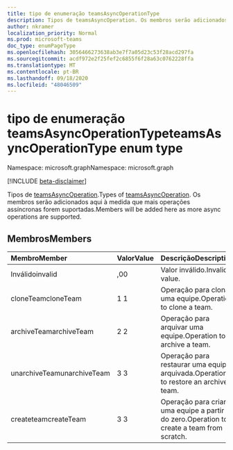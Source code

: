 ```yaml
---
title: tipo de enumeração teamsAsyncOperationType
description: Tipos de teamsAsyncOperation. Os membros serão adicionados aqui à medida que mais operações assíncronas forem suportadas.
author: nkramer
localization_priority: Normal
ms.prod: microsoft-teams
doc_type: enumPageType
ms.openlocfilehash: 3056466273638ab3e7f7a05d23c53f28acd297fa
ms.sourcegitcommit: acdf972e2f25fef2c6855f6f28a63c0762228ffa
ms.translationtype: MT
ms.contentlocale: pt-BR
ms.lasthandoff: 09/18/2020
ms.locfileid: "48046509"
---
```

# <a name="teamsasyncoperationtype-enum-type"></a><span data-ttu-id="e1a85-104">tipo de enumeração teamsAsyncOperationType</span><span class="sxs-lookup"><span data-stu-id="e1a85-104">teamsAsyncOperationType enum type</span></span>

<span data-ttu-id="e1a85-105">Namespace: microsoft.graph</span><span class="sxs-lookup"><span data-stu-id="e1a85-105">Namespace: microsoft.graph</span></span>

[!INCLUDE [beta-disclaimer](../../includes/beta-disclaimer.md)]

<span data-ttu-id="e1a85-106">Tipos de [teamsAsyncOperation](teamsasyncoperation.md).</span><span class="sxs-lookup"><span data-stu-id="e1a85-106">Types of [teamsAsyncOperation](teamsasyncoperation.md).</span></span> <span data-ttu-id="e1a85-107">Os membros serão adicionados aqui à medida que mais operações assíncronas forem suportadas.</span><span class="sxs-lookup"><span data-stu-id="e1a85-107">Members will be added here as more async operations are supported.</span></span>

## <a name="members"></a><span data-ttu-id="e1a85-108">Membros</span><span class="sxs-lookup"><span data-stu-id="e1a85-108">Members</span></span>

| <span data-ttu-id="e1a85-109">Membro</span><span class="sxs-lookup"><span data-stu-id="e1a85-109">Member</span></span> | <span data-ttu-id="e1a85-110">Valor</span><span class="sxs-lookup"><span data-stu-id="e1a85-110">Value</span></span>| <span data-ttu-id="e1a85-111">Descrição</span><span class="sxs-lookup"><span data-stu-id="e1a85-111">Description</span></span> |
|:---------------|:--------|:----------|
|<span data-ttu-id="e1a85-112">Inválido</span><span class="sxs-lookup"><span data-stu-id="e1a85-112">invalid</span></span>|<span data-ttu-id="e1a85-113">,0</span><span class="sxs-lookup"><span data-stu-id="e1a85-113">0</span></span>|<span data-ttu-id="e1a85-114">Valor inválido.</span><span class="sxs-lookup"><span data-stu-id="e1a85-114">Invalid value.</span></span>|
|<span data-ttu-id="e1a85-115">cloneTeam</span><span class="sxs-lookup"><span data-stu-id="e1a85-115">cloneTeam</span></span>|<span data-ttu-id="e1a85-116">1 </span><span class="sxs-lookup"><span data-stu-id="e1a85-116">1</span></span>|<span data-ttu-id="e1a85-117">Operação para clonar uma equipe.</span><span class="sxs-lookup"><span data-stu-id="e1a85-117">Operation to clone a team.</span></span>|
|<span data-ttu-id="e1a85-118">archiveTeam</span><span class="sxs-lookup"><span data-stu-id="e1a85-118">archiveTeam</span></span>|<span data-ttu-id="e1a85-119">2 </span><span class="sxs-lookup"><span data-stu-id="e1a85-119">2</span></span>|<span data-ttu-id="e1a85-120">Operação para arquivar uma equipe.</span><span class="sxs-lookup"><span data-stu-id="e1a85-120">Operation to archive a team.</span></span>|
|<span data-ttu-id="e1a85-121">unarchiveTeam</span><span class="sxs-lookup"><span data-stu-id="e1a85-121">unarchiveTeam</span></span>|<span data-ttu-id="e1a85-122">3 </span><span class="sxs-lookup"><span data-stu-id="e1a85-122">3</span></span>|<span data-ttu-id="e1a85-123">Operação para restaurar uma equipe arquivada.</span><span class="sxs-lookup"><span data-stu-id="e1a85-123">Operation to restore an archived team.</span></span>|
|<span data-ttu-id="e1a85-124">createteam</span><span class="sxs-lookup"><span data-stu-id="e1a85-124">createTeam</span></span>|<span data-ttu-id="e1a85-125">3 </span><span class="sxs-lookup"><span data-stu-id="e1a85-125">3</span></span>|<span data-ttu-id="e1a85-126">Operação para criar uma equipe a partir do zero.</span><span class="sxs-lookup"><span data-stu-id="e1a85-126">Operation to create a team from scratch.</span></span>|



